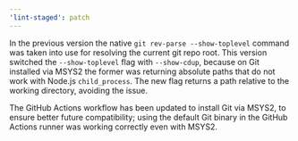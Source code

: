 ```yaml
---
'lint-staged': patch
---
```


In the previous version the native `git rev-parse --show-toplevel` command was taken into use for resolving the current git repo root. This version switched the `--show-toplevel` flag with `--show-cdup`, because on Git installed via MSYS2 the former was returning absolute paths that do not work with Node.js `child_process`. The new flag returns a path relative to the working directory, avoiding the issue.

The GitHub Actions workflow has been updated to install Git via MSYS2, to ensure better future compatibility; using the default Git binary in the GitHub Actions runner was working correctly even with MSYS2.
